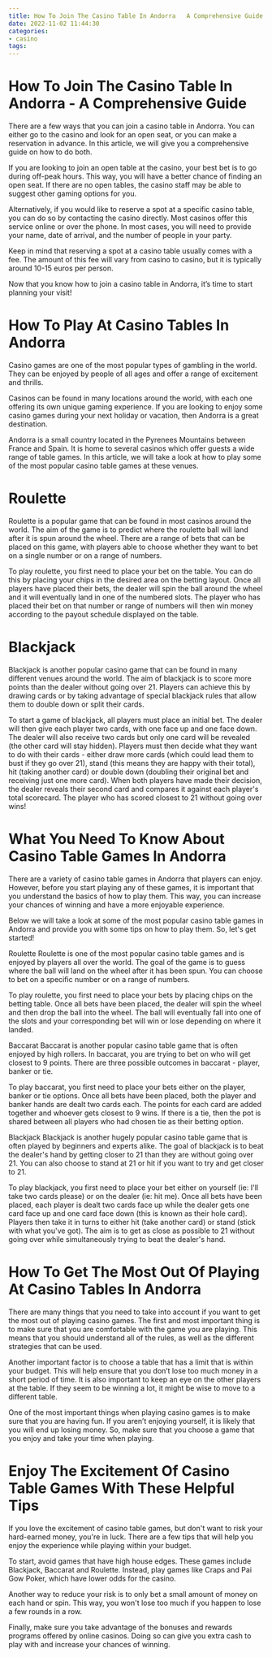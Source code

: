 ```yaml
---
title: How To Join The Casino Table In Andorra   A Comprehensive Guide 
date: 2022-11-02 11:44:30
categories:
- casino
tags:
---
```



#  How To Join The Casino Table In Andorra - A Comprehensive Guide 

There are a few ways that you can join a casino table in Andorra. You can either go to the casino and look for an open seat, or you can make a reservation in advance. In this article, we will give you a comprehensive guide on how to do both. 

If you are looking to join an open table at the casino, your best bet is to go during off-peak hours. This way, you will have a better chance of finding an open seat. If there are no open tables, the casino staff may be able to suggest other gaming options for you. 

Alternatively, if you would like to reserve a spot at a specific casino table, you can do so by contacting the casino directly. Most casinos offer this service online or over the phone. In most cases, you will need to provide your name, date of arrival, and the number of people in your party. 

Keep in mind that reserving a spot at a casino table usually comes with a fee. The amount of this fee will vary from casino to casino, but it is typically around 10-15 euros per person. 

Now that you know how to join a casino table in Andorra, it’s time to start planning your visit!

#  How To Play At Casino Tables In Andorra 

Casino games are one of the most popular types of gambling in the world. They can be enjoyed by people of all ages and offer a range of excitement and thrills.

Casinos can be found in many locations around the world, with each one offering its own unique gaming experience. If you are looking to enjoy some casino games during your next holiday or vacation, then Andorra is a great destination.

Andorra is a small country located in the Pyrenees Mountains between France and Spain. It is home to several casinos which offer guests a wide range of table games. In this article, we will take a look at how to play some of the most popular casino table games at these venues.

# Roulette 

Roulette is a popular game that can be found in most casinos around the world. The aim of the game is to predict where the roulette ball will land after it is spun around the wheel. There are a range of bets that can be placed on this game, with players able to choose whether they want to bet on a single number or on a range of numbers.

To play roulette, you first need to place your bet on the table. You can do this by placing your chips in the desired area on the betting layout. Once all players have placed their bets, the dealer will spin the ball around the wheel and it will eventually land in one of the numbered slots. The player who has placed their bet on that number or range of numbers will then win money according to the payout schedule displayed on the table.

# Blackjack 

Blackjack is another popular casino game that can be found in many different venues around the world. The aim of blackjack is to score more points than the dealer without going over 21. Players can achieve this by drawing cards or by taking advantage of special blackjack rules that allow them to double down or split their cards.

To start a game of blackjack, all players must place an initial bet. The dealer will then give each player two cards, with one face up and one face down. The dealer will also receive two cards but only one card will be revealed (the other card will stay hidden). Players must then decide what they want to do with their cards - either draw more cards (which could lead them to bust if they go over 21), stand (this means they are happy with their total), hit (taking another card) or double down (doubling their original bet and receiving just one more card). When both players have made their decision, the dealer reveals their second card and compares it against each player's total scorecard. The player who has scored closest to 21 without going over wins!

#  What You Need To Know About Casino Table Games In Andorra 

There are a variety of casino table games in Andorra that players can enjoy. However, before you start playing any of these games, it is important that you understand the basics of how to play them. This way, you can increase your chances of winning and have a more enjoyable experience.

Below we will take a look at some of the most popular casino table games in Andorra and provide you with some tips on how to play them. So, let's get started!

Roulette 
Roulette is one of the most popular casino table games and is enjoyed by players all over the world. The goal of the game is to guess where the ball will land on the wheel after it has been spun. You can choose to bet on a specific number or on a range of numbers.

To play roulette, you first need to place your bets by placing chips on the betting table. Once all bets have been placed, the dealer will spin the wheel and then drop the ball into the wheel. The ball will eventually fall into one of the slots and your corresponding bet will win or lose depending on where it landed.

Baccarat 
Baccarat is another popular casino table game that is often enjoyed by high rollers. In baccarat, you are trying to bet on who will get closest to 9 points. There are three possible outcomes in baccarat - player, banker or tie.

To play baccarat, you first need to place your bets either on the player, banker or tie options. Once all bets have been placed, both the player and banker hands are dealt two cards each. The points for each card are added together and whoever gets closest to 9 wins. If there is a tie, then the pot is shared between all players who had chosen tie as their betting option.

Blackjack 
Blackjack is another hugely popular casino table game that is often played by beginners and experts alike. The goal of blackjack is to beat the dealer's hand by getting closer to 21 than they are without going over 21. You can also choose to stand at 21 or hit if you want to try and get closer to 21.

To play blackjack, you first need to place your bet either on yourself (ie: I'll take two cards please) or on the dealer (ie: hit me). Once all bets have been placed, each player is dealt two cards face up while the dealer gets one card face up and one card face down (this is known as their hole card). Players then take it in turns to either hit (take another card) or stand (stick with what you've got). The aim is to get as close as possible to 21 without going over while simultaneously trying to beat the dealer's hand.

#  How To Get The Most Out Of Playing At Casino Tables In Andorra 

There are many things that you need to take into account if you want to get the most out of playing casino games. The first and most important thing is to make sure that you are comfortable with the game you are playing. This means that you should understand all of the rules, as well as the different strategies that can be used.

Another important factor is to choose a table that has a limit that is within your budget. This will help ensure that you don’t lose too much money in a short period of time. It is also important to keep an eye on the other players at the table. If they seem to be winning a lot, it might be wise to move to a different table.

One of the most important things when playing casino games is to make sure that you are having fun. If you aren’t enjoying yourself, it is likely that you will end up losing money. So, make sure that you choose a game that you enjoy and take your time when playing.

#  Enjoy The Excitement Of Casino Table Games With These Helpful Tips

If you love the excitement of casino table games, but don't want to risk your hard-earned money, you're in luck. There are a few tips that will help you enjoy the experience while playing within your budget.

To start, avoid games that have high house edges. These games include Blackjack, Baccarat and Roulette. Instead, play games like Craps and Pai Gow Poker, which have lower odds for the casino.

Another way to reduce your risk is to only bet a small amount of money on each hand or spin. This way, you won't lose too much if you happen to lose a few rounds in a row.

Finally, make sure you take advantage of the bonuses and rewards programs offered by online casinos. Doing so can give you extra cash to play with and increase your chances of winning.